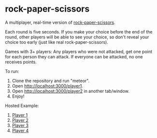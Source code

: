 # rock-paper-scissors
A multiplayer, real-time version of [rock-paper-scissors](https://en.wikipedia.org/wiki/Rock-paper-scissors).

Each round is five seconds. If you make your choice before the end of the round, other players will be able to see your choice, so don't reveal your choice too early (just like real rock-paper-scissors).

Games with 3+ players: Any players who were not attacked, get one point for each person they can attack. If everyone can be attacked, no one receives points.

To run:

1. Clone the repository and run "meteor".
2. Open [http://localhost:3000/player1](http://localhost:3000/player1).
3. Open [http://localhost:3000/player2](http://localhost:3000/player2) in another tab/window.
4. Enjoy!

Hosted Example:

1. [Player 1](http://th4019.meteor.com/player1)
2. [Player 2](http://th4019.meteor.com/player2)
3. [Player 3](http://th4019.meteor.com/player3)
4. [Player 4](http://th4019.meteor.com/player4)